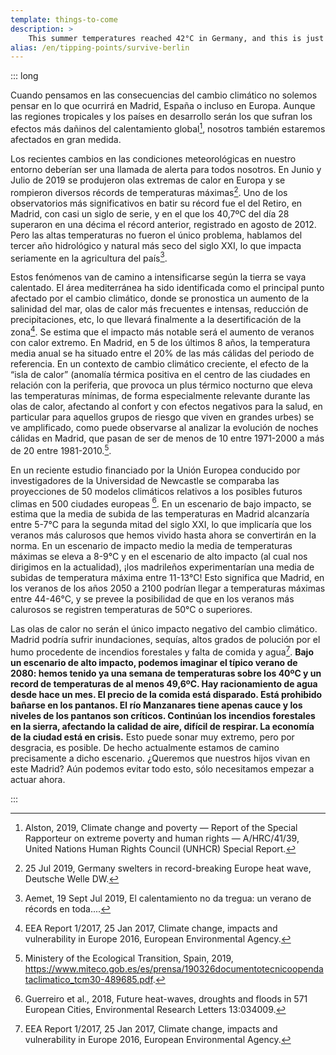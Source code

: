 ```yaml
---
template: things-to-come
description: >
    This summer temperatures reached 42°C in Germany, and this is just the beginning. Temperatures of 50°C are predicted in Germany by the end of the century. These conditions will make surviving in Berlin a challenge.
alias: /en/tipping-points/survive-berlin
---
```


::: long

Cuando pensamos en las consecuencias del cambio climático no solemos pensar en lo que ocurrirá en Madrid, España o incluso en Europa. Aunque las regiones tropicales y los países en desarrollo serán los que sufran los efectos más dañinos del calentamiento global[^Alston2019], nosotros también estaremos afectados en gran medida.

Los recientes cambios en las condiciones meteorológicas en nuestro entorno  deberían ser una llamada de alerta para todos nosotros. En Junio y Julio de 2019 se produjeron olas extremas de calor en Europa y se rompieron diversos récords de temperaturas máximas[^DW2019]. Uno de los observatorios más significativos en batir su récord fue el del Retiro, en Madrid, con casi un siglo de serie, y en el que los 40,7ºC del día 28 superaron en una décima el récord anterior, registrado en agosto de 2012. Pero las altas temperaturas no fueron el único problema, hablamos del tercer año hidrológico y natural más seco del siglo XXI, lo que impacta seriamente en la agricultura del país[^Aemet2019].

Estos fenómenos van de camino a intensificarse según la tierra se vaya calentado. El área mediterránea ha sido identificada como el principal punto afectado por el cambio climático, donde se pronostica un aumento de la salinidad del mar, olas de calor más frecuentes e intensas, reducción de precipitaciones, etc, lo que llevará finalmente a la desertificación  de la zona[^EEA2017]. Se estima que el impacto más notable será el aumento de veranos con calor extremo. En Madrid, en 5 de los últimos 8 años, la temperatura media anual se ha situado entre el 20% de las más cálidas del periodo de referencia. En un contexto de cambio climático creciente, el efecto de la “isla de calor” (anomalía térmica positiva en el centro de las ciudades en relación con la periferia, que provoca un plus térmico nocturno que eleva las temperaturas mínimas, de forma especialmente relevante durante las olas de calor, afectando al confort y con efectos negativos para la salud, en particular para aquellos grupos de riesgo que viven en grandes urbes) se ve amplificado, como puede observarse al analizar la evolución de noches cálidas en Madrid, que pasan de ser de menos de 10 entre 1971-2000 a más de 20 entre 1981-2010.[^MITECO19].

En un reciente estudio financiado por la Unión Europea conducido por investigadores de la Universidad de Newcastle se comparaba las proyecciones de 50 modelos climáticos relativos a los posibles futuros climas en 500 ciudades europeas [^Guerreiro2018]. En un escenario de bajo impacto, se estima que la media de subida de las temperaturas en Madrid alcanzaría entre 5-7°C para la segunda mitad del siglo XXI, lo que implicaría que los veranos más calurosos que hemos vivido hasta ahora se convertirán en la norma. En un escenario de impacto medio la media de temperaturas máximas se eleva a 8-9°C y en el escenario de alto impacto (al cual nos dirigimos en la actualidad), ¡los madrileños experimentarían una media de subidas de temperatura máxima entre 11-13°C! Esto significa que Madrid, en los veranos de los años 2050 a 2100 podrían llegar a temperaturas máximas entre 44-46°C, y se prevee la posibilidad de que en los veranos más calurosos se registren temperaturas de 50°C o superiores.

Las olas de calor no serán el único impacto negativo del cambio climático. Madrid podría sufrir inundaciones, sequías, altos grados de polución por el humo procedente de incendios forestales y falta de comida y agua[^EEA2017]. **Bajo un escenario de alto impacto, podemos imaginar el típico verano de 2080: hemos tenido ya una semana de temperaturas sobre los 40ºC y un record de temperaturas de al menos 49,6ºC. Hay racionamiento de agua desde hace un mes. El precio de la comida está disparado. Está prohibido bañarse en los pantanos. El río Manzanares tiene apenas cauce y los niveles de los pantanos son críticos. Continúan los incendios forestales en la sierra, afectando la calidad de aire, difícil de respirar. La economía de la ciudad está en crisis.** Esto puede sonar muy extremo, pero por desgracia, es posible. De hecho actualmente estamos de camino precisamente a dicho escenario. ¿Queremos que nuestros hijos vivan en este Madrid? Aún podemos evitar todo esto, sólo necesitamos empezar a actuar ahora.

<!-- ## References -->

[^Alston2019]: Alston, 2019, Climate change and poverty — Report of the Special Rapporteur on extreme poverty and human rights — A/HRC/41/39, United Nations Human Rights Council (UNHCR) Special Report.

[^DW2019]: 25 Jul 2019, Germany swelters in record-breaking Europe heat wave, Deutsche Welle DW.

[^Aemet2019]: Aemet, 19 Sept Jul 2019, El calentamiento no da tregua: un verano de récords en toda....

[^EEA2017]: EEA Report 1/2017, 25 Jan 2017, Climate change, impacts and vulnerability in Europe 2016, European Environmental Agency.

[^MITECO19]: Ministery of the Ecological Transition, Spain, 2019, https://www.miteco.gob.es/es/prensa/190326documentotecnicoopendataclimatico_tcm30-489685.pdf.

[^Guerreiro2018]: Guerreiro et al., 2018, Future heat-waves, droughts and floods in 571 European Cities, Environmental Research Letters 13:034009.

<!--
▢

\[x\] Jacob et al., 2018, [Climate Impacts in Europe Under +1.5°C Global Warming](https://doi.org/10.1002/2017EF000710) AGU Earth’s Future 6:264–285

\[x\] World Bank, 2012, [Turn down the heat : why a 4°C warmer world must be avoided](http://documents.worldbank.org/curated/en/865571468149107611/Turn-down-the-heat-why-a-4-C-warmer-world-must-be-avoided), A Report for the World Bank by the Potsdam Institute for Climate Impact Research and Climate Analytics. Washington DC, World Bank.

\[x\] IPCC, 2018, [Impact of 1.5°C of Global Warming on Natural and Human Systems](https://www.ipcc.ch/sr15/chapter/chapter-3/), Global Warming of 1.5°C Chap. 3.

\[x\] Donnelly et al., 2017, [Impacts of climate change on European hydrology at 1.5, 2 and 3 degrees](https://doi.org/10.1007/s1058), Climatic Change (143):13. -->

:::
